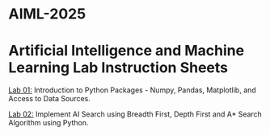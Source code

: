 # AIML-2025
# Artificial Intelligence and Machine Learning Lab Instruction Sheets
[Lab 01:](https://github.com/Eshwarmanupati/AIML-2025/blob/main/Untitled1.ipynb) Introduction to Python Packages - Numpy, Pandas, Matplotlib, and Access to Data Sources.

[Lab 02:](https://github.com/Eshwarmanupati/AIML-2025/blob/main/Untitled2.ipynb) Implement AI Search using Breadth First, Depth First and A* Search Algorithm using Python.
